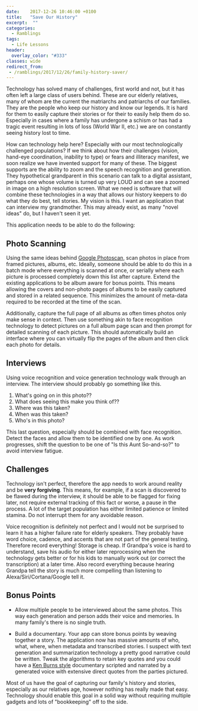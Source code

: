 ```yaml
---
date:    2017-12-26 10:46:00 +0100
title:   "Save Our History"
excerpt:  ""
categories:
  - Ramblings
tags:
  - Life Lessons
header:
  overlay_color: "#333"
classes: wide
redirect_from:
 - /ramblings/2017/12/26/family-history-saver/
---
```


Technology has solved many of challenges, first world and not, but it has often left a large class of users behind.  These are our elderly relatives, many of whom are the current the matriarchs and patriarchs of our families. They are the people who keep our history and know our legends.  It is hard for them to easily capture their stories or for their to easily help them do so.  Especially in cases where a family has undergone a schism or has had a tragic event resulting in lots of loss (World War II, etc.) we are on constantly seeing history lost to time.

How can technology help here?  Especially with our most technologically challenged populations?  If we think about how their challenges (vision, hand-eye coordination, inability to type) or fears and illiteracy manifest, we soon realize we have invented support for many of these.  The biggest supports are the ability to zoom and the speech recognition and generation.  They hypothetical grandparent in this scenario can talk to a digital assistant, perhaps one whose volume is turned up very LOUD and can see a zoomed in image on a high resolution screen.  What we need is software that will combine these technologies in a way that allows our history keepers to do what they do best, tell stories.  My vision is this.  I want an application that can interview my grandmother.  This may already exist, as many "novel ideas" do, but I haven't seen it yet.

This application needs to be able to do the following:

## Photo Scanning

Using the same ideas behind [Google Photoscan](https://support.google.com/photos/answer/7177983?hl=en), scan photos in place from framed pictures, albums, etc.  Ideally, someone should be able to do this in a batch mode where everything is scanned at once, or serially where each picture is processed completely down this list after capture.  Extend the existing applications to be album aware for bonus points.  This means allowing the covers and non-photo pages of albums to be easily captured and stored in a related sequence.  This minimizes the amount of meta-data required to be recorded at the time of the scan.

Additionally, capture the full page of all albums as often times photos only make sense in context.  Then use something akin to face recognition technology to detect pictures on a full album page scan and then prompt for detailed scanning of each picture.  This should automatically build an interface where you can virtually flip the pages of the album and then click each photo for details.

## Interviews

Using voice recognition and voice generation technology walk through an interview.  The interview should probably go something like this.

1. What's going on in this photo??
2. What does seeing this make you think of??
3. Where was this taken?
4. When was this taken?
5. Who's in this photo?

This last question, especially should be combined with face recognition.  Detect the faces and allow them to be identified one by one.  As work progresses, shift the question to be one of "Is this Aunt So-and-so?" to avoid interview fatigue.

## Challenges

Technology isn't perfect, therefore the app needs to work around reality and be **very forgiving**.  This means, for example, if a scan is discovered to be flawed during the interview, it should be able to be flagged for fixing later, not require external tracking of this fact or worse, a pause in the process.  A lot of the target population has either limited patience or limited stamina.  Do not interrupt them for any avoidable reason.

Voice recognition is definitely not perfect and I would not be surprised to learn it has a higher failure rate for elderly speakers.  They probably have word choice, cadence, and accents that are not part of the general testing.  Therefore record everything!  Storage is cheap.  If Grandpa's voice is hard to understand, save his audio for either later reprocessing when the technology gets better or for his kids to manually work out (or correct the transcription) at a later time.  Also record everything because hearing Grandpa tell the story is much more compelling than listening to Alexa/Siri/Cortana/Google tell it.

## Bonus Points

* Allow multiple people to be interviewed about the same photos.  This way each generation and person adds their voice and memories.  In many family's there is no single truth.

* Build a documentary.  Your app can store bonus points by weaving together a story.  The application now has massive amounts of who, what, where, when metadata and transcribed stories.  I suspect with text generation and summarization technology a pretty good narrative could be written.  Tweak the algorithms to retain key quotes and you could have a [Ken Burns style](https://en.wikipedia.org/wiki/Ken_Burns_effect) documentary scripted and narrated by a generated voice with extensive direct quotes from the parties pictured.

Most of us have the goal of capturing our family's history and stories, especially as our relatives age, however nothing has really made that easy.  Technology should enable this goal in a solid way without requiring multiple gadgets and lots of "bookkeeping" off to the side.
